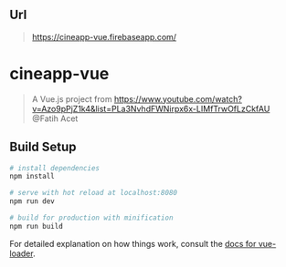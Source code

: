 ## Url

> https://cineapp-vue.firebaseapp.com/

# cineapp-vue

> A Vue.js project from https://www.youtube.com/watch?v=Azo9pPjZ1k4&list=PLa3NvhdFWNirpx6x-LIMfTrwOfLzCkfAU @Fatih Acet

## Build Setup

``` bash
# install dependencies
npm install

# serve with hot reload at localhost:8080
npm run dev

# build for production with minification
npm run build
```

For detailed explanation on how things work, consult the [docs for vue-loader](http://vuejs.github.io/vue-loader).
